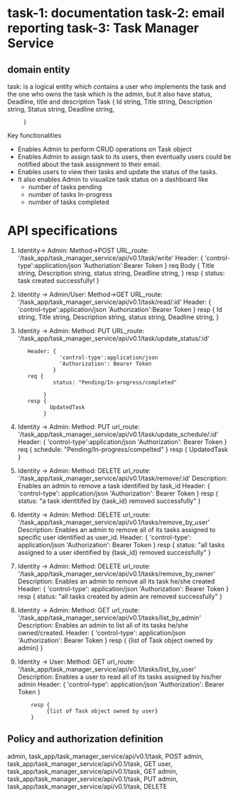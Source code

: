 task-1: documentation
task-2: email reporting
task-3: 
Task Manager Service 
====================
domain entity
------------
task: is a logical entity which contains a user who implements the task and 
      the one who owns the task which is the admin, but it also have 
      status, Deadline, title and description
    Task {
            Id           string,
            Title        string,
            Description  string,
            Status       string,
            Deadline     string,
            
         }

Key functionalities
   * Enables Admin to perform CRUD operations on Task object
   * Enables Admin to assign task to its users, then eventually users could
     be notified about the task assignment to their email.
   * Enables users to view their tasks and update the status of the tasks.
   * It also enables Admin to visualize task status on a dashboard like
        - number of tasks pending
        - number of tasks In-progress
        - number of tasks completed
  
  API specifications
  ===================
  1. Identity-> Admin:  Method->POST  URL_route: '/task_app/task_manager_service/api/v0.1/task/write' 
           Header: {
                      'control-type':application/json
                      'Authoriation':Bearer Token
                   }
           req Body {
                        Title         string,
                        Description   string,
                        status        string,
                        Deadline      string,
                    } 
          resp {
                 status: task created successfully!
               }
  2. Identity -> Admin/User: Method->GET   URL_route: '/task_app/task_manager_service/api/v0.1/task/read/:id'
           Header: {
                      'control-type':application/json
                      'Authorization':Bearer Token
                   } 
          resp {
                  Id            string,
                  Title         string,
                  Description   string,
                  status        string,
                  Deadline      string,
               }            
  3. Identity -> Admin: Method: PUT    URL_route: '/task_app/task_manager_service/api/v0.1/task/update_status/:id'

            Header: {
                      'control-type':application/json
                      'Authorization': Bearer Token
                    }
            req {
                    status: "Pending/In-progress/completed"            
        
                 }
            resp {
                   UpdatedTask
                 }
  4. Identity -> Admin: Method: PUT   url_route: '/task_app/task_manager_service/api/v0.1/task/update_schedule/:id'
            Header: {
                     'control-type':application/json
                     'Authorization': Bearer Token
                   }
            req {
                 schedule: "Pending/In-progress/compelted"
            } 
            resp {
                  UpdatedTask
            }
  5. Identity -> Admin: Method: DELETE url_route: '/task_app/task_manager_service/api/v0.1/task/remove/:id'
      Description: Enables an admin to remove a task identified by task_id 
            Header: {
                    'control-type': application/json
                    'Authorization': Bearer Token
            }
            resp {
              status: "a task identitifed by {task_id} removed successfully"
            }
  6. Identity -> Admin:  Method: DELETE url_route: '/task_app/task_manager_service/api/v0.1/tasks/remove_by_user'
     Description: Enables an admin to remove all of its tasks assigned to specific user  identified as user_id.
             Header: {
                    'control-type': application/json
                    'Authorization': Bearer Token
            }
            resp {
              status: "all  tasks assigned to a user identified by {task_id} removed successfully"
            }
  7. Identity -> Admin: Method: DELETE url_route: '/task_app/task_manager_service/api/v0.1/tasks/remove_by_owner'
      Description: Enables an admin to remove all its task he/she created
            Header: {
                  'control-type': application/json
                  'Authorization': Bearer Token
            }
            resp {
                  status: "all tasks created by admin are removed successfully"
            }
  8. Identity -> Admin: Method: GET url_route: '/task_app/task_manager_service/api/v0.1/tasks/list_by_admin'
     Description: Enables an admin to list all of its tasks he/she owned/created.
         Header: {
              'control-type': application/json
              'Authorization': Bearer Token
         }
         resp {
                {list of Task object owned by admin}
         }
  9. Identity -> User: Method: GET url_route: '/task_app/task_manager_service/api/v0.1/tasks/list_by_user'
      Description: Enables a user to read all of its tasks assigned by his/her admin
             Header: {
                 'control-type': application/json
                 'Authorization': Bearer Token
             }
             
             resp {
                  {list of Task object owned by user}
             }
             
Policy and authorization definition
------------------------------------
admin, task_app/task_manager_service/api/v0.1/task, POST
admin, task_app/task_manager_service/api/v0.1/task, GET
user,  task_app/task_manager_service/api/v0.1/task, GET
admin, task_app/task_manager_service/api/v0.1/task, PUT
admin, task_app/task_manager_service/api/v0.1/task, DELETE

